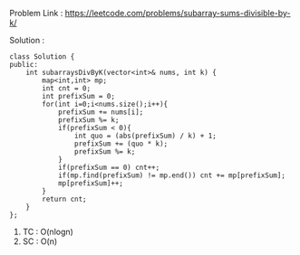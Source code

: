 Problem Link : https://leetcode.com/problems/subarray-sums-divisible-by-k/

Solution : 

```
class Solution {
public:
    int subarraysDivByK(vector<int>& nums, int k) {
        map<int,int> mp;
        int cnt = 0;
        int prefixSum = 0;
        for(int i=0;i<nums.size();i++){
            prefixSum += nums[i];
            prefixSum %= k;
            if(prefixSum < 0){
                int quo = (abs(prefixSum) / k) + 1;
                prefixSum += (quo * k);
                prefixSum %= k;
            }
            if(prefixSum == 0) cnt++;
            if(mp.find(prefixSum) != mp.end()) cnt += mp[prefixSum];
            mp[prefixSum]++;
        }
        return cnt;
    }
};
```

1) TC : O(nlogn) <br>
2) SC : O(n)